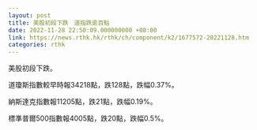 ```yaml
---
layout: post
title: 美股初段下跌　道指跌逾百點
date: 2022-11-28 22:50:09.000000000 +08:00
link: https://news.rthk.hk/rthk/ch/component/k2/1677572-20221128.htm
categories: rthk
---
```


美股初段下跌。

道瓊斯指數較早時報34218點，跌128點，跌幅0.37%。

納斯達克指數報11205點，跌21點，跌幅0.19%。

標準普爾500指數報4005點，跌20點，跌幅0.5%。
